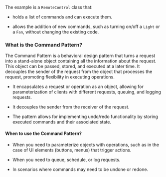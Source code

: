 The example is a `RemoteControl` class that:

* holds a list of commands and can execute them.

* allows the addition of new commands, such as turning on/off a `Light` or a `Fan`, without changing the existing code.

### What is the Command Pattern?

The Command Pattern is a behavioral design pattern that turns a request into a stand-alone object containing all the information about the request. This object can be passed, stored, and executed at a later time. It decouples the sender of the request from the object that processes the request, promoting flexibility in executing operations. 

* It encapsulates a request or operation as an object, allowing for parameterization of clients with different requests, queuing, and logging requests.

* It decouples the sender from the receiver of the request.

* The pattern allows for implementing undo/redo functionality by storing executed commands and their associated state.

#### When to use the Command Pattern?

* When you need to parameterize objects with operations, such as in the case of UI elements (buttons, menus) that trigger actions.

* When you need to queue, schedule, or log requests.

* In scenarios where commands may need to be undone or redone.

